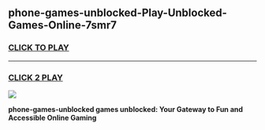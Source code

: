 
## phone-games-unblocked-Play-Unblocked-Games-Online-7smr7
<h3>
<a href="https://premium76.site?title=phone-games-unblocked&ref=25A">CLICK TO PLAY</a></h3>
<hr>

<h3>
<a href="https://premium76.site?title=phone-games-unblocked&ref=25A">CLICK 2 PLAY</a>
  
</h3>

<a href="https://premium76.site?title=phone-games-unblocked&ref=25A"><img src="https://clearcache.store/games.png"></a>


**phone-games-unblocked games unblocked: Your Gateway to Fun and Accessible Online Gaming**
